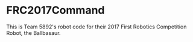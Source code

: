 # FRC2017Command
This is Team 5892's robot code for their 2017 First Robotics Competition Robot, the Ballbasaur.
